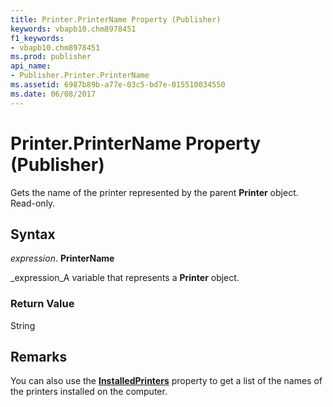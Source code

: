 ```yaml
---
title: Printer.PrinterName Property (Publisher)
keywords: vbapb10.chm8978451
f1_keywords:
- vbapb10.chm8978451
ms.prod: publisher
api_name:
- Publisher.Printer.PrinterName
ms.assetid: 6987b89b-a77e-03c5-bd7e-015510034550
ms.date: 06/08/2017
---
```



# Printer.PrinterName Property (Publisher)

Gets the name of the printer represented by the parent  **Printer** object. Read-only.


## Syntax

 _expression_. **PrinterName**

 _expression_A variable that represents a  **Printer** object.


### Return Value

String


## Remarks

You can also use the  **[InstalledPrinters](Publisher.InstalledPrinters.md)** property to get a list of the names of the printers installed on the computer.


